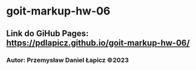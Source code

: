 # goit-markup-hw-06

## Link do GiHub Pages: https://pdlapicz.github.io/goit-markup-hw-06/ 
### Autor: Przemysław Daniel Łapicz ©2023
